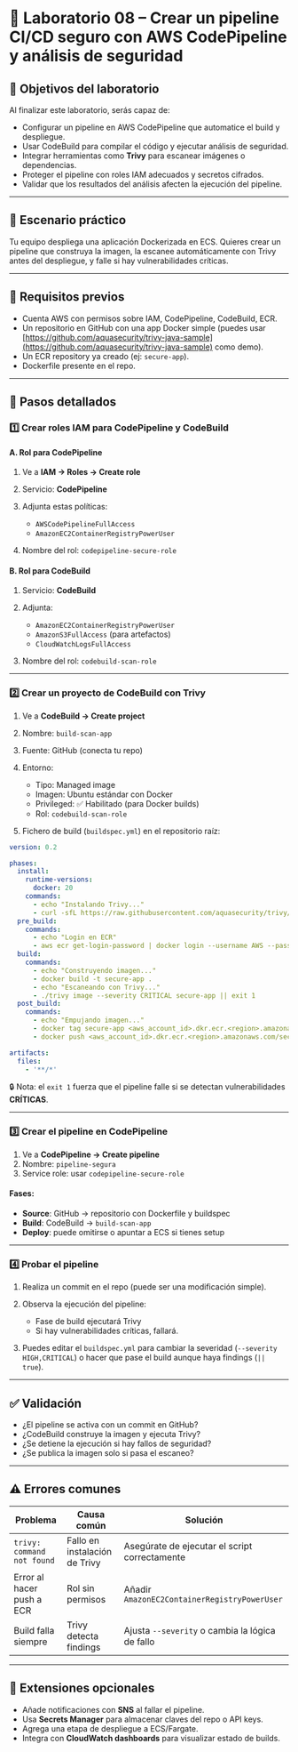 # 🧪 Laboratorio 08 – Crear un pipeline CI/CD seguro con AWS CodePipeline y análisis de seguridad

## 🎯 Objetivos del laboratorio

Al finalizar este laboratorio, serás capaz de:

* Configurar un pipeline en AWS CodePipeline que automatice el build y despliegue.
* Usar CodeBuild para compilar el código y ejecutar análisis de seguridad.
* Integrar herramientas como **Trivy** para escanear imágenes o dependencias.
* Proteger el pipeline con roles IAM adecuados y secretos cifrados.
* Validar que los resultados del análisis afecten la ejecución del pipeline.

---

## 🧵 Escenario práctico

Tu equipo despliega una aplicación Dockerizada en ECS. Quieres crear un pipeline que construya la imagen, la escanee automáticamente con Trivy antes del despliegue, y falle si hay vulnerabilidades críticas.

---

## 🧰 Requisitos previos

* Cuenta AWS con permisos sobre IAM, CodePipeline, CodeBuild, ECR.
* Un repositorio en GitHub con una app Docker simple (puedes usar [https://github.com/aquasecurity/trivy-java-sample](https://github.com/aquasecurity/trivy-java-sample) como demo).
* Un ECR repository ya creado (ej: `secure-app`).
* Dockerfile presente en el repo.

---

## 🧭 Pasos detallados

### 1️⃣ Crear roles IAM para CodePipeline y CodeBuild

#### A. Rol para CodePipeline

1. Ve a **IAM → Roles → Create role**
2. Servicio: **CodePipeline**
3. Adjunta estas políticas:

   * `AWSCodePipelineFullAccess`
   * `AmazonEC2ContainerRegistryPowerUser`
4. Nombre del rol: `codepipeline-secure-role`

#### B. Rol para CodeBuild

1. Servicio: **CodeBuild**
2. Adjunta:

   * `AmazonEC2ContainerRegistryPowerUser`
   * `AmazonS3FullAccess` (para artefactos)
   * `CloudWatchLogsFullAccess`
3. Nombre del rol: `codebuild-scan-role`

---

### 2️⃣ Crear un proyecto de CodeBuild con Trivy

1. Ve a **CodeBuild → Create project**

2. Nombre: `build-scan-app`

3. Fuente: GitHub (conecta tu repo)

4. Entorno:

   * Tipo: Managed image
   * Imagen: Ubuntu estándar con Docker
   * Privileged: ✅ Habilitado (para Docker builds)
   * Rol: `codebuild-scan-role`

5. Fichero de build (`buildspec.yml`) en el repositorio raíz:

```yaml
version: 0.2

phases:
  install:
    runtime-versions:
      docker: 20
    commands:
      - echo "Instalando Trivy..."
      - curl -sfL https://raw.githubusercontent.com/aquasecurity/trivy/main/contrib/install.sh | sh
  pre_build:
    commands:
      - echo "Login en ECR"
      - aws ecr get-login-password | docker login --username AWS --password-stdin <aws_account_id>.dkr.ecr.<region>.amazonaws.com
  build:
    commands:
      - echo "Construyendo imagen..."
      - docker build -t secure-app .
      - echo "Escaneando con Trivy..."
      - ./trivy image --severity CRITICAL secure-app || exit 1
  post_build:
    commands:
      - echo "Empujando imagen..."
      - docker tag secure-app <aws_account_id>.dkr.ecr.<region>.amazonaws.com/secure-app:latest
      - docker push <aws_account_id>.dkr.ecr.<region>.amazonaws.com/secure-app:latest

artifacts:
  files:
    - '**/*'
```

🔒 Nota: el `exit 1` fuerza que el pipeline falle si se detectan vulnerabilidades **CRÍTICAS**.

---

### 3️⃣ Crear el pipeline en CodePipeline

1. Ve a **CodePipeline → Create pipeline**
2. Nombre: `pipeline-segura`
3. Service role: usar `codepipeline-secure-role`

#### Fases:

* **Source**: GitHub → repositorio con Dockerfile y buildspec
* **Build**: CodeBuild → `build-scan-app`
* **Deploy**: puede omitirse o apuntar a ECS si tienes setup

---

### 4️⃣ Probar el pipeline

1. Realiza un commit en el repo (puede ser una modificación simple).
2. Observa la ejecución del pipeline:

   * Fase de build ejecutará Trivy
   * Si hay vulnerabilidades críticas, fallará.
3. Puedes editar el `buildspec.yml` para cambiar la severidad (`--severity HIGH,CRITICAL`) o hacer que pase el build aunque haya findings (`|| true`).

---

## ✅ Validación

* ¿El pipeline se activa con un commit en GitHub?
* ¿CodeBuild construye la imagen y ejecuta Trivy?
* ¿Se detiene la ejecución si hay fallos de seguridad?
* ¿Se publica la imagen solo si pasa el escaneo?

---

## ⚠️ Errores comunes

| Problema                   | Causa común                   | Solución                                        |
| -------------------------- | ----------------------------- | ----------------------------------------------- |
| `trivy: command not found` | Fallo en instalación de Trivy | Asegúrate de ejecutar el script correctamente   |
| Error al hacer push a ECR  | Rol sin permisos              | Añadir `AmazonEC2ContainerRegistryPowerUser`    |
| Build falla siempre        | Trivy detecta findings        | Ajusta `--severity` o cambia la lógica de fallo |

---

## 🧩 Extensiones opcionales

* Añade notificaciones con **SNS** al fallar el pipeline.
* Usa **Secrets Manager** para almacenar claves del repo o API keys.
* Agrega una etapa de despliegue a ECS/Fargate.
* Integra con **CloudWatch dashboards** para visualizar estado de builds.